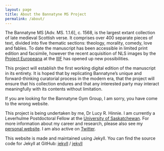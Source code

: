 ```yaml
---
layout: page
title: About the Bannatyne MS Project
permalink: /about/
---
```


The Bannatyne MS [Adv. MS. 1.1.6], c. 1568, is the largest extant collection of late medieval Scottish verse. It comprises over 400 separate pieces of text, divided into five thematic sections: theology, morality, comedy, love and fables. To date the manuscript has been accessible in limited print edition and facsimile, however the recent acquisition of NLS images by the [Project Europeana](https://pro.europeana.eu/what-we-do/projects) at the [IIIF](https://iiif.io) has opened up new possibilities.

This project will establish the first working digital edition of the manuscript in its entirety. It is hoped that by replicating Bannatyne’s unique and forward-thinking curatorial process in the modern era, that the project will ensure that his collection endures and that any interested party may interact meaningfully with its contents without limitation.

If you are looking for the Bannatyne Gym Group, I am sorry, you have come to the wrong website.

This project is being undertaken by me, Dr Lucy R. Hinnie. I am currently a Leverhulme Postdoctoral Fellow at the [University of Saskatchewan](https://artsandscience.usask.ca/profile/LHinnie#/profile). For more information about my career and research, please also see my [personal website](http://www.lucyrhinnie.co.uk). I am also active on [Twitter](https://twitter.com/yclepit).


This website is made and maintained using Jekyll. You can find the source code for Jekyll at GitHub:
[jekyll][jekyll-organization] /
[jekyll](https://github.com/jekyll/jekyll)


[jekyll-organization]: https://github.com/jekyll
